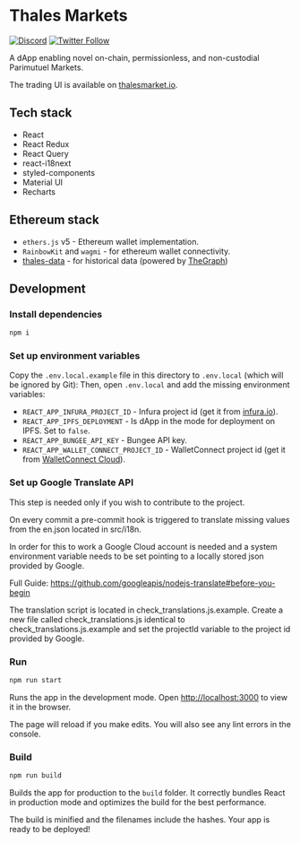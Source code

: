 # Thales Markets

[![Discord](https://img.shields.io/discord/906484044915687464.svg?color=768AD4&label=discord&logo=https%3A%2F%2Fdiscordapp.com%2Fassets%2F8c9701b98ad4372b58f13fd9f65f966e.svg)](https://discord.com/invite/rB3AWKwACM)
[![Twitter Follow](https://img.shields.io/twitter/follow/Thales.svg?label=Thales&style=social)](https://twitter.com/thales_io)

A dApp enabling novel on-chain, permissionless, and non-custodial Parimutuel Markets.

The trading UI is available on [thalesmarket.io](https://thalesmarket.io).

## Tech stack

-   React
-   React Redux
-   React Query
-   react-i18next
-   styled-components
-   Material UI
-   Recharts

## Ethereum stack

-   `ethers.js` v5 - Ethereum wallet implementation.
-   `RainbowKit` and `wagmi` - for ethereum wallet connectivity.
-   [thales-data](https://github.com/thales-markets/thales-data) - for historical data (powered by [TheGraph](https://thegraph.com/))

## Development

### Install dependencies

```bash
npm i
```

### Set up environment variables

Copy the `.env.local.example` file in this directory to `.env.local` (which will be ignored by Git):
Then, open `.env.local` and add the missing environment variables:

-   `REACT_APP_INFURA_PROJECT_ID` - Infura project id (get it from [infura.io](https://infura.io/)).
-   `REACT_APP_IPFS_DEPLOYMENT` - Is dApp in the mode for deployment on IPFS. Set to `false`.
-   `REACT_APP_BUNGEE_API_KEY` - Bungee API key.
-   `REACT_APP_WALLET_CONNECT_PROJECT_ID` - WalletConnect project id (get it from [WalletConnect Cloud](https://cloud.walletconnect.com/)).

### Set up Google Translate API

This step is needed only if you wish to contribute to the project.

On every commit a pre-commit hook is triggered to translate missing values from the en.json located in src/i18n.

In order for this to work a Google Cloud account is needed and a system environment variable needs to be set pointing
to a locally stored json provided by Google.

Full Guide: https://github.com/googleapis/nodejs-translate#before-you-begin

The translation script is located in check_translations.js.example. Create a new file called check_translations.js identical to check_translations.js.example and set the projectId variable to the project id provided by Google.

### Run

```bash
npm run start
```

Runs the app in the development mode.
Open [http://localhost:3000](http://localhost:3000) to view it in the browser.

The page will reload if you make edits.
You will also see any lint errors in the console.

### Build

```bash
npm run build
```

Builds the app for production to the `build` folder.
It correctly bundles React in production mode and optimizes the build for the best performance.

The build is minified and the filenames include the hashes.
Your app is ready to be deployed!
